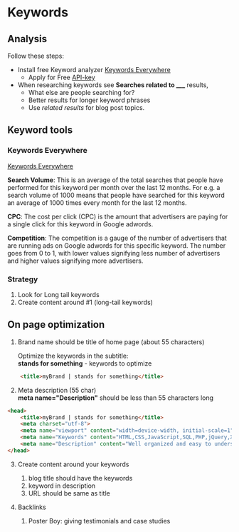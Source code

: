 # Keywords




## Analysis
Follow these steps:
* Install free Keyword analyzer [Keywords Everywhere](https://keywordseverywhere.com/)
  * Apply for Free [API-key](https://keywordseverywhere.com/api-key-sent.html)
* When researching keywords see **Searches related to ___** results,
  * What else are people searching for?
  * Better results for longer keyword phrases
  * Use *related results* for blog post topics.





## Keyword tools

### Keywords Everywhere
[Keywords Everywhere](https://keywordseverywhere.com/)

**Search Volume**: This is an average of the total searches that people have performed for this keyword per month over the last 12 months. For e.g. a search volume of 1000 means that people have searched for this keyword an average of 1000 times every month for the last 12 months.

**CPC**: The cost per click (CPC) is the amount that advertisers are paying for a single click for this keyword in Google adwords.

**Competition**: The competition is a gauge of the number of advertisers that are running ads on Google adwords for this specific keyword. The number goes from 0 to 1, with lower values signifying less number of advertisers and higher values signifying more advertisers.

### Strategy
1. Look for Long tail keywords
2. Create content around #1 (long-tail keywords)

## On page optimization

1. Brand name should be title of home page (about 55 characters)

    Optimize the keywords in the subtitle:\
    **stands for something** - keywords to optimize

```html
    <title>myBrand | stands for something</title>
```

2. Meta description (55 char)\
    **meta name="Description"** should be less than 55 characters long

```html
<head>
    <title>myBrand | stands for something</title>
    <meta charset="utf-8">
    <meta name="viewport" content="width=device-width, initial-scale=1">
    <meta name="Keywords" content="HTML,CSS,JavaScript,SQL,PHP,jQuery,XML,DOM,Bootstrap,Python,Java,Web development,W3C,tutorials,programming,training,learning,quiz,primer,lessons,references,examples,exercises,source code,colors,demos,tips">
    <meta name="Description" content="Well organized and easy to understand Web building tutorials with lots of examples of how to use HTML, CSS, JavaScript, SQL, PHP, Python, Bootstrap, Java and XML.">
</head>
```

3. Create content around your keywords
   1. blog title should have the keywords
   2. keyword in description
   3. URL should be same as title


4. Backlinks
   1. Poster Boy: giving testimonials and case studies